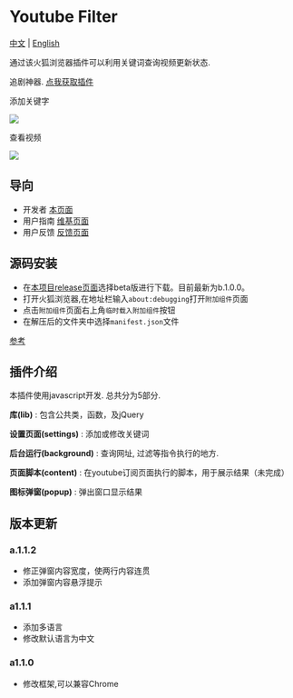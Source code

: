 # Youtube Filter
[中文](https://github.com/c4rO-0/YouTube-Filter/blob/master/README.md) | [English](https://github.com/c4rO-0/YouTube-Filter/blob/master/README_en.md)

通过该火狐浏览器插件可以利用关键词查询视频更新状态. 

追剧神器.
[点我获取插件](https://addons.mozilla.org/zh-CN/firefox/addon/youtube-filter-c4r/)

添加关键字

![](https://media.giphy.com/media/3ohs4dmQK9B9GCnNFC/giphy.gif)

查看视频

![](https://media.giphy.com/media/l4pTdjCrc7h0OxFPG/giphy.gif)

## 导向

- 开发者 [本页面](https://github.com/c4rO-0/YouTube-Filter)
- 用户指南 [维基页面](https://github.com/c4rO-0/YouTube-Filter/wiki/%E4%B8%BB%E9%A1%B5) 
- 用户反馈 [反馈页面](https://github.com/c4rO-0/YouTube-Filter/issues)

## 源码安装
- 在[本项目release页面](https://github.com/c4rO-0/YouTube-Filter/releases)选择beta版进行下载。目前最新为b.1.0.0。
- 打开火狐浏览器,在地址栏输入`about:debugging`打开`附加组件`页面
- 点击`附加组件`页面右上角`临时载入附加组件`按钮
- 在解压后的文件夹中选择`manifest.json`文件

[参考](https://youtu.be/cer9EUKegG4)

## 插件介绍
本插件使用javascript开发. 总共分为5部分.

**库(lib)** : 包含公共类，函数，及jQuery

**设置页面(settings)** : 添加或修改关键词

**后台运行(background)** : 查询网址, 过滤等指令执行的地方.

**页面脚本(content)** : 在youtube订阅页面执行的脚本，用于展示结果（未完成）

**图标弹窗(popup)** : 弹出窗口显示结果

## 版本更新

### a.1.1.2
* 修正弹窗内容宽度，使两行内容连贯
* 添加弹窗内容悬浮提示

### a1.1.1
- 添加多语言
- 修改默认语言为中文

### a1.1.0 
- 修改框架,可以兼容Chrome
